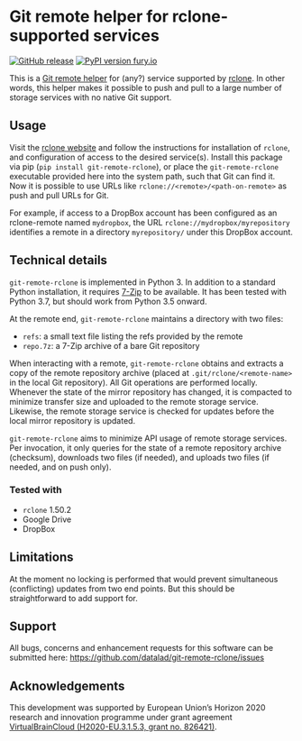 # Git remote helper for rclone-supported services

[![GitHub release](https://img.shields.io/github/release/datalad/git-remote-rclone.svg)](https://GitHub.com/datalad/git-remote-rclone/releases/) [![PyPI version fury.io](https://badge.fury.io/py/git-remote-rclone.svg)](https://pypi.python.org/pypi/git-remote-rclone)

This is a [Git remote helper](https://git-scm.com/docs/git-remote-helpers) for
(any?) service supported by [rclone](https://rclone.org). In other words, this
helper makes it possible to push and pull to a large number of storage services
with no native Git support.

## Usage

Visit the [rclone website](https://rclone.org) and follow the instructions for
installation of `rclone`, and configuration of access to the desired
service(s). Install this package via pip (`pip install git-remote-rclone`), or
place the `git-remote-rclone` executable provided here into the system path,
such that Git can find it. Now it is possible to use URLs like
`rclone://<remote>/<path-on-remote>` as push and pull URLs for Git.

For example, if access to a DropBox account has been configured as an rclone-remote
named `mydropbox`, the URL `rclone://mydropbox/myrepository` identifies a remote
in a directory `myrepository/` under this DropBox account.

## Technical details

`git-remote-rclone` is implemented in Python 3. In addition to a standard
Python installation, it requires [7-Zip](https://www.7-zip.org) to be
available. It has been tested with Python 3.7, but should work from Python 3.5
onward.

At the remote end, `git-remote-rclone` maintains a directory with two files:

- `refs`: a small text file listing the refs provided by the remote
- `repo.7z`: a 7-Zip archive of a bare Git repository

When interacting with a remote, `git-remote-rclone` obtains and extracts a copy
of the remote repository archive (placed at `.git/rclone/<remote-name>` in the
local Git repository). All Git operations are performed locally. Whenever the
state of the mirror repository has changed, it is compacted to minimize transfer
size and uploaded to the remote storage service. Likewise, the remote storage
service is checked for updates before the local mirror repository is updated.

`git-remote-rclone` aims to minimize API usage of remote storage services. Per
invocation, it only queries for the state of a remote repository archive
(checksum), downloads two files (if needed), and uploads two files (if needed,
and on push only).

### Tested with

- `rclone` 1.50.2
- Google Drive
- DropBox

## Limitations

At the moment no locking is performed that would prevent simultaneous
(conflicting) updates from two end points. But this should be straightforward
to add support for.

## Support

All bugs, concerns and enhancement requests for this software can be submitted here:
https://github.com/datalad/git-remote-rclone/issues

## Acknowledgements

This development was supported by European Union’s Horizon 2020 research and
innovation programme under grant agreement [VirtualBrainCloud
(H2020-EU.3.1.5.3, grant no.
826421)](https://cordis.europa.eu/project/id/826421).
